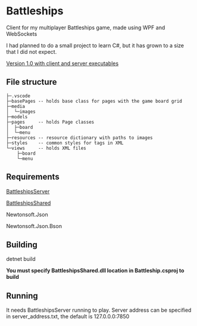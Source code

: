 # Battleships

Client for my multiplayer Battleships game, made using WPF and WebSockets

I had planned to do a small project to learn C#, but it has grown to a size that I did not expect.

[Version 1.0 with client and server executables](https://github.com/Awluple/Battleships/releases/tag/1.0)

## File structure
```
├─.vscode
├─basePages -- holds base class for pages with the game board grid
├─media
│  └─images
├─models
├─pages     -- holds Page classes
│  ├─board
│  └─menu
├─resources -- resource dictionary with paths to images
├─styles    -- common styles for tags in XML
└─views     -- holds XML files
    ├─board
    └─menu
 ```
 
 ## Requirements
 [BattleshipsServer](https://github.com/Awluple/BattleshipsServer)
 
 [BattleshipsShared](https://github.com/Awluple/BattleshipsShared)
 
 Newtonsoft.Json
 
 Newtonsoft.Json.Bson
 
 ## Building
 detnet build
 
**You must specify BattleshipsShared.dll location in Battleship.csproj to build**

 ## Running
It needs BattleshipsServer running to play. Server address can be specified in server_address.txt, the default is 127.0.0.0:7850
